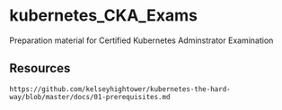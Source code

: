 # kubernetes_CKA_Exams
Preparation material for Certified Kubernetes Adminstrator Examination

## Resources 
`https://github.com/kelseyhightower/kubernetes-the-hard-way/blob/master/docs/01-prerequisites.md`
